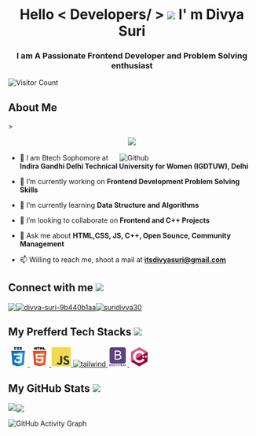 <h1 align = 'center' > Hello < Developers/ > <img src = "https://raw.githubusercontent.com/MartinHeinz/MartinHeinz/master/wave.gif" width = 50px> I' m Divya Suri </h1>
<p align='center'>
<h3 align="center"> I am A Passionate Frontend Developer and Problem Solving enthusiast </h3>

<p align='center'>

![Visitor Count](https://visitor-badge.glitch.me/badge?page_id=divyaa30.divyaa30)

</p>
  
  

<h2> About Me</h2>>
<p align = 'center'> <img src = "https://media0.giphy.com/media/KDDpcKigbfFpnejZs6/giphy.gif?cid=ecf05e47oy6f4zjs8g1qoiystc56cu7r9tb8a1fe76e05oty&rid=giphy.gif" width = 200px></p>

<img width="55%" align="right" alt="Github" src="https://raw.githubusercontent.com/onimur/.github/master/.resources/git-header.svg" />


- 📝 I am Btech Sophomore at **Indira Gandhi Delhi Technical University for Women (IGDTUW), Delhi**
  
- 🔭 I’m currently working on **Frontend Development Problem Solving Skills**

- 🌱 I’m currently learning **Data Structure and Algorithms**

- 👯 I’m looking to collaborate on **Frontend and C++ Projects**

- 💬 Ask me about **HTML,CSS, JS, C++, Open Sounce, Community Management**

- 📫 Willing to reach me, shoot a mail at **itsdivyasuri@gmail.com**


<h2> Connect with me <img src='https://raw.githubusercontent.com/ShahriarShafin/ShahriarShafin/main/Assets/handshake.gif' width="80px"> </h2>
<p align="left">
<a href = 'https://www.github.com/divyaa30'> <img width = '32px' align= 'center' src="https://raw.githubusercontent.com/rahulbanerjee26/githubAboutMeGenerator/main/icons/github.svg"/></a><a href="https://linkedin.com/in/divya-suri-9b440b1aa" target="blank"><img align="center" src="https://raw.githubusercontent.com/rahuldkjain/github-profile-readme-generator/master/src/images/icons/Social/linked-in-alt.svg" alt="divya-suri-9b440b1aa" height="30" width="40" /></a><a href="https://auth.geeksforgeeks.org/user/suridivya30" target="blank"><img align="center" src="https://raw.githubusercontent.com/rahuldkjain/github-profile-readme-generator/master/src/images/icons/Social/geeks-for-geeks.svg" alt="suridivya30" height="30" width="40" /></a>
</p>


<h2> My Prefferd Tech Stacks <img src = "https://media2.giphy.com/media/QssGEmpkyEOhBCb7e1/giphy.gif?cid=ecf05e47a0n3gi1bfqntqmob8g9aid1oyj2wr3ds3mg700bl&rid=giphy.gif" width = 32px> </h2>
<p align="left"> <a href="https://www.w3schools.com/css/" target="_blank"> <img src="https://raw.githubusercontent.com/devicons/devicon/master/icons/css3/css3-original-wordmark.svg" alt="css3" width="40" height="40"/> </a> <a href="https://www.w3.org/html/" target="_blank"> <img src="https://raw.githubusercontent.com/devicons/devicon/master/icons/html5/html5-original-wordmark.svg" alt="html5" width="40" height="40"/> </a> <a href="https://developer.mozilla.org/en-US/docs/Web/JavaScript" target="_blank"> <img src="https://raw.githubusercontent.com/devicons/devicon/master/icons/javascript/javascript-original.svg" alt="javascript" width="40" height="40"/> </a> <a href="https://tailwindcss.com/" target="_blank"> <img src="https://www.vectorlogo.zone/logos/tailwindcss/tailwindcss-icon.svg" alt="tailwind" width="40" height="40"/> </a><a href="https://getbootstrap.com" target="_blank"> <img src="https://raw.githubusercontent.com/devicons/devicon/master/icons/bootstrap/bootstrap-plain-wordmark.svg" alt="bootstrap" width="40" height="40"/> </a> <a href="https://www.w3schools.com/cpp/" target="_blank"> <img src="https://raw.githubusercontent.com/devicons/devicon/master/icons/cplusplus/cplusplus-original.svg" alt="cplusplus" width="40" height="40"/> </a>  </p>

<h2> My GitHub Stats <img src='https://media1.giphy.com/media/du3J3cXyzhj75IOgvA/giphy.gif?cid=ecf05e47x2g034i9pzwtzzsd3xgg2w9nr94t4tflbbgo3008&rid=giphy.gif' width='32px'> </h2>

<a href="https://github.com/anuraghazra/github-readme-stats">
<img align="left" src="https://github-readme-stats.vercel.app/api?username=divyaa30&count_private=true&show_icons=true&theme=dark" />
</a>
<a href="https://github.com/anuraghazra/convoychat">
<img align="center" src="https://github-readme-stats.vercel.app/api/top-langs/?username=divyaa30&theme=dark" />
</a>

![GitHub Activity Graph](https://activity-graph.herokuapp.com/graph?username=divyaa30)  

